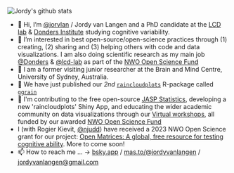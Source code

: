 ![Jordy's github stats](https://readme-stats.clckblog.space/api?username=jorvlan&show_icons=true) 

- 👋 Hi, I’m [@jorvlan](https://www.github.com/jorvlan) / Jordy van Langen and a PhD candidate at the [LCD lab](https://www.lifespancognitivedynamics.com/) & [Donders Institute](https://www.ru.nl/donders/) studying cognitive variability.
- 👀 I’m interested in best open-source/open-science practices through (1) creating, (2) sharing and (3) helping others with code and data visualizations. I am also doing scientific research as my main job [@Donders](https://www.ru.nl/donders/) & [@lcd-lab](https://www.rogierkievit.com/) as part of the [NWO Open Science Fund](https://www.nwo.nl/en/projects/203001011)
- :koala: I am a former visiting junior researcher at the Brain and Mind Centre, University of Sydney, Australia. 
- 🌱 We have just published our *2nd* [`raincloudplots`](https://github.com/jorvlan/raincloudplots) R-package called [`ggrain`](https://cran.r-project.org/web/packages/ggrain/index.html) 
- 💞️ I'm contributing to the free open-source [JASP Statistics](https://jasp-stats.org), developing a new 'raincloudplots' Shiny App,  and educating the wider academic community on data visualizations through our [Virtual workshops](https://www.github.com/jorvlan/raincloudplots-workshops), all funded by our awarded [NWO Open Science Fund](https://www.nwo.nl/en/news/26-projects-stimulate-open-science)
- I (with Rogier Kievit, [@njudd](https://github.com/njudd)) have received a 2023 NWO Open Science grant for our project: [Open Matrices: A global, free resource for testing cognitive ability](https://www.nwo.nl/en/researchprogrammes/open-science/open-science-fund/open-science-fund-2023-awarded-grants). More to come soon!
- 📫 How to reach me ... -> [bsky.app](https://bsky.app/profile/jordyvanlangen.bsky.social) / [mas.to/@jordyvanlangen](https://mas.to/@jordyvanlangen) / jordyvanlangen@gmail.com 

<!---
jorvlan/jorvlan is a ✨ special ✨ repository because its `README.md` (this file) appears on your GitHub profile.
You can click the Preview link to take a look at your changes.
--->

